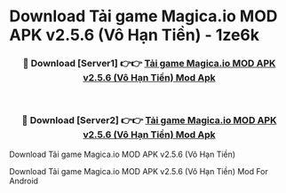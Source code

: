 # Download Tải game Magica.io MOD APK v2.5.6 (Vô Hạn Tiền) - 1ze6k


<div align="center">
<h3>🔴 Download [Server1] 👉👉 <a href="https://apk-comot.site?title=Tải_game_Magica.io_MOD_APK_v2.5.6_(Vô_Hạn_Tiền)">Tải game Magica.io MOD APK v2.5.6 (Vô Hạn Tiền) Mod Apk</a></h3><br>
<h3>🔴 Download [Server2] 👉👉 <a href="https://apk-comot.site?title=Tải_game_Magica.io_MOD_APK_v2.5.6_(Vô_Hạn_Tiền)">Tải game Magica.io MOD APK v2.5.6 (Vô Hạn Tiền) Mod Apk</a></h3>
</div>



Download Tải game Magica.io MOD APK v2.5.6 (Vô Hạn Tiền) 

Download Tải game Magica.io MOD APK v2.5.6 (Vô Hạn Tiền) Mod For Android